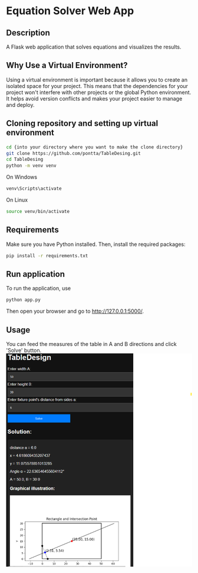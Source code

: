 # Equation Solver Web App

## Description
A Flask web application that solves equations and visualizes the results.

## Why Use a Virtual Environment?
Using a virtual environment is important because it allows you to create an isolated space for your project. This means that the dependencies for your project won't interfere with other projects or the global Python environment. It helps avoid version conflicts and makes your project easier to manage and deploy.

## Cloning repository and setting up virtual environment
```bash
cd {into your directory where you want to make the clone directory}
git clone https://github.com/pontta/TableDesing.git
cd TableDesing
python -m venv venv
```
On Windows
```bash
venv\Scripts\activate
```
On Linux
```bash
source venv/bin/activate
```

## Requirements
Make sure you have Python installed. Then, install the required packages:

```bash
pip install -r requirements.txt
```

## Run application
To run the application, use
```bash
python app.py
```
Then open your browser and go to http://127.0.0.1:5000/.

## Usage
You can feed the measures of the table in A and B directions and click 'Solve' button.
![GUI of TableDesign](images/TableDesign.png "GUI of TableDesign")